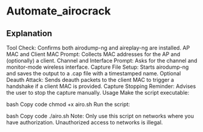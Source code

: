 # Automate_airocrack
## Explanation
Tool Check: Confirms both airodump-ng and aireplay-ng are installed.
AP MAC and Client MAC Prompt: Collects MAC addresses for the AP and (optionally) a client.
Channel and Interface Prompt: Asks for the channel and monitor-mode wireless interface.
Capture File Setup: Starts airodump-ng and saves the output to a .cap file with a timestamped name.
Optional Deauth Attack: Sends deauth packets to the client MAC to trigger a handshake if a client MAC is provided.
Capture Stopping Reminder: Advises the user to stop the capture manually.
Usage
Make the script executable:

bash
Copy code
chmod +x airo.sh
Run the script:

bash
Copy code
./airo.sh
Note: Only use this script on networks where you have authorization. Unauthorized access to networks is illegal.






